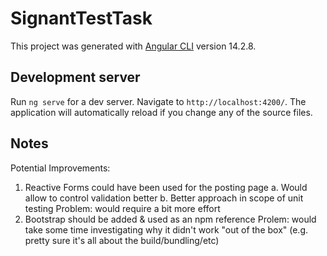 # SignantTestTask

This project was generated with [Angular CLI](https://github.com/angular/angular-cli) version 14.2.8.

## Development server

Run `ng serve` for a dev server. Navigate to `http://localhost:4200/`. The application will automatically reload if you change any of the source files.

## Notes
Potential Improvements:

1. Reactive Forms could have been used for the posting page
	a. Would allow to control validation better
	b. Better approach in scope of unit testing
	Problem: would require a bit more effort
2. Bootstrap should be added & used as an npm reference
	Prolem: would take some time investigating why it didn't work "out of the box" (e.g. pretty sure it's all about the build/bundling/etc)
	